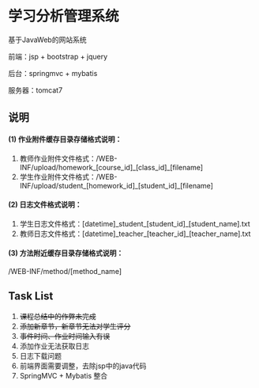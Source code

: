 # 学习分析管理系统

基于JavaWeb的网站系统

前端：jsp + bootstrap + jquery

后台：springmvc + mybatis

服务器：tomcat7

## 说明
#### (1) 作业附件缓存目录存储格式说明：
1. 教师作业附件文件格式：/WEB-INF/upload/homework\_[course\_id]\_[class\_id]\_[filename]
2. 学生作业附件文件格式：/WEB-INF/upload/student\_[homework\_id]\_[student_id]\_[filename]

#### (2) 日志文件格式说明：
1. 学生日志文件格式：[datetime]\_student\_[student\_id]\_[student\_name].txt
2. 教师日志文件格式：[datetime]\_teacher\_[teacher\_id]\_[teacher\_name].txt

#### (3) 方法附近缓存目录存储格式说明：
/WEB-INF/method/[method\_name]

## Task List

1. ~~课程总结中的作弊未完成~~
2. ~~添加新章节，新章节无法对学生评分~~
3. ~~事件时间、作业时间输入有误~~
4. 添加作业无法获取日志
5. 日志下载问题
6. 前端界面需要调整，去除jsp中的java代码
7. SpringMVC + Mybatis 整合